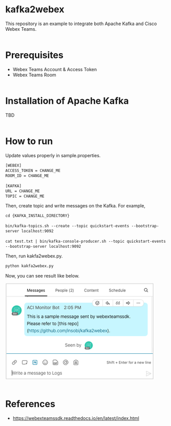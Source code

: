 # kafka2webex
This repository is an example to integrate both Apache Kafka and Cisco Webex Teams.
<br><br>

# Prerequisites
- Webex Teams Account & Access Token
- Webex Teams Room
<br><br>

# Installation of Apache Kafka
TBD
<br><br>

# How to run
Update values properly in sample.properties.
```
[WEBEX]
ACCESS_TOKEN = CHANGE_ME
ROOM_ID = CHANGE_ME

[KAFKA]
URL = CHANGE_ME
TOPIC = CHANGE_ME
```

Then, create topic and write messages on the Kafka. For example,
```
cd {KAFKA_INSTALL_DIRECTORY}

bin/kafka-topics.sh --create --topic quickstart-events --bootstrap-server localhost:9092

cat test.txt | bin/kafka-console-producer.sh --topic quickstart-events --bootstrap-server localhost:9092
```

Then, run kakfa2webex.py.
```python
python kakfa2webex.py
```

Now, you can see result like below.

![webex](/images/webex.png)
<br><br>

# References
- https://webexteamssdk.readthedocs.io/en/latest/index.html
